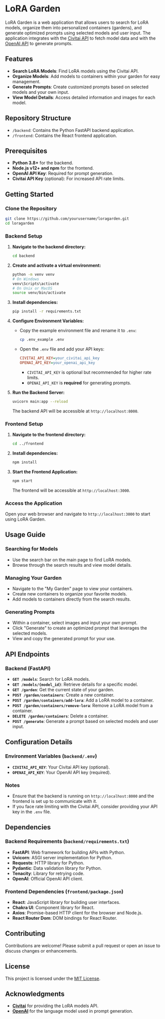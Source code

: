 # LoRA Garden

LoRA Garden is a web application that allows users to search for LoRA models, organize them into personalized containers (gardens), and generate optimized prompts using selected models and user input. The application integrates with the [Civitai API](https://civitai.com/) to fetch model data and with the [OpenAI API](https://openai.com/api/) to generate prompts.

## Features

- **Search LoRA Models**: Find LoRA models using the Civitai API.
- **Organize Models**: Add models to containers within your garden for easy management.
- **Generate Prompts**: Create customized prompts based on selected models and your own input.
- **View Model Details**: Access detailed information and images for each model.

## Repository Structure

- `/backend`: Contains the Python FastAPI backend application.
- `/frontend`: Contains the React frontend application.

## Prerequisites

- **Python 3.8+** for the backend.
- **Node.js v12+ and npm** for the frontend.
- **OpenAI API Key**: Required for prompt generation.
- **Civitai API Key** (optional): For increased API rate limits.

## Getting Started

### Clone the Repository

```bash
git clone https://github.com/yourusername/loragarden.git
cd loragarden
```

### Backend Setup

1. **Navigate to the backend directory:**

   ```bash
   cd backend
   ```

2. **Create and activate a virtual environment:**

   ```bash
   python -m venv venv
   # On Windows
   venv\Scripts\activate
   # On Unix or MacOS
   source venv/bin/activate
   ```

3. **Install dependencies:**

   ```bash
   pip install -r requirements.txt
   ```

4. **Configure Environment Variables:**

   - Copy the example environment file and rename it to `.env`:

     ```bash
     cp .env_example .env
     ```

   - Open the `.env` file and add your API keys:

     ```ini
     CIVITAI_API_KEY=your_civitai_api_key
     OPENAI_API_KEY=your_openai_api_key
     ```

     - `CIVITAI_API_KEY` is optional but recommended for higher rate limits.
     - `OPENAI_API_KEY` is **required** for generating prompts.

5. **Run the Backend Server:**

   ```bash
   uvicorn main:app --reload
   ```

   The backend API will be accessible at `http://localhost:8000`.

### Frontend Setup

1. **Navigate to the frontend directory:**

   ```bash
   cd ../frontend
   ```

2. **Install dependencies:**

   ```bash
   npm install
   ```

3. **Start the Frontend Application:**

   ```bash
   npm start
   ```

   The frontend will be accessible at `http://localhost:3000`.

### Access the Application

Open your web browser and navigate to `http://localhost:3000` to start using LoRA Garden.

## Usage Guide

### Searching for Models

- Use the search bar on the main page to find LoRA models.
- Browse through the search results and view model details.

### Managing Your Garden

- Navigate to the "My Garden" page to view your containers.
- Create new containers to organize your favorite models.
- Add models to containers directly from the search results.

### Generating Prompts

- Within a container, select images and input your own prompt.
- Click "Generate" to create an optimized prompt that leverages the selected models.
- View and copy the generated prompt for your use.

## API Endpoints

### Backend (FastAPI)

- **`GET /models`**: Search for LoRA models.
- **`GET /models/{model_id}`**: Retrieve details for a specific model.
- **`GET /garden`**: Get the current state of your garden.
- **`POST /garden/containers`**: Create a new container.
- **`POST /garden/containers/add-lora`**: Add a LoRA model to a container.
- **`POST /garden/containers/remove-lora`**: Remove a LoRA model from a container.
- **`DELETE /garden/containers`**: Delete a container.
- **`POST /generate`**: Generate a prompt based on selected models and user input.

## Configuration Details

### Environment Variables (`backend/.env`)

- **`CIVITAI_API_KEY`**: Your Civitai API key (optional).
- **`OPENAI_API_KEY`**: Your OpenAI API key (required).

### Notes

- Ensure that the backend is running on `http://localhost:8000` and the frontend is set up to communicate with it.
- If you face rate limiting with the Civitai API, consider providing your API key in the `.env` file.

## Dependencies

### Backend Requirements (`backend/requirements.txt`)

- **FastAPI**: Web framework for building APIs with Python.
- **Uvicorn**: ASGI server implementation for Python.
- **Requests**: HTTP library for Python.
- **Pydantic**: Data validation library for Python.
- **Tenacity**: Library for retrying code.
- **OpenAI**: Official OpenAI API client.

### Frontend Dependencies (`frontend/package.json`)

- **React**: JavaScript library for building user interfaces.
- **Chakra UI**: Component library for React.
- **Axios**: Promise-based HTTP client for the browser and Node.js.
- **React Router Dom**: DOM bindings for React Router.

## Contributing

Contributions are welcome! Please submit a pull request or open an issue to discuss changes or enhancements.

## License

This project is licensed under the [MIT License](LICENSE).

## Acknowledgments

- **[Civitai](https://civitai.com/)** for providing the LoRA models API.
- **[OpenAI](https://openai.com/)** for the language model used in prompt generation.
